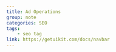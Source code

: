 ```yaml
---
title: Ad Operations
group: note
categories: SEO
tags:
    - seo tag
link: https://getuikit.com/docs/navbar
---
```


